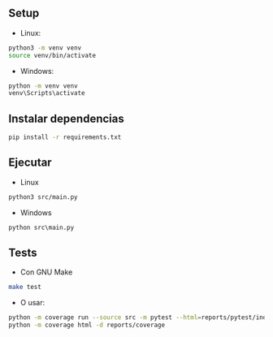 ## Setup

- Linux:

```sh
python3 -m venv venv
source venv/bin/activate
```

- Windows:

```bat
python -m venv venv
venv\Scripts\activate
```

## Instalar dependencias

```sh
pip install -r requirements.txt
```


## Ejecutar

- Linux

```sh
python3 src/main.py
```
- Windows

```bat
python src\main.py
```


## Tests

- Con GNU Make

```sh
make test
```
- O usar:

```sh
python -m coverage run --source src -m pytest --html=reports/pytest/index.html
python -m coverage html -d reports/coverage
```
